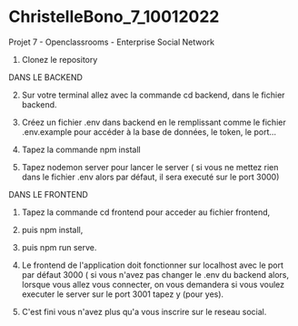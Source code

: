 # ChristelleBono_7_10012022
 Projet 7 - Openclassrooms - Enterprise Social Network


1. Clonez le repository 

DANS LE BACKEND

2. Sur votre terminal allez avec la commande cd backend, dans le fichier backend.

3. Créez un fichier .env dans backend en le remplissant comme le fichier .env.example pour accéder à la base de données, le token, le port...

4. Tapez la commande npm install 

5. Tapez nodemon server pour lancer le server ( si vous ne mettez rien dans le fichier .env alors par défaut, il sera executé sur le port 3000)

DANS LE FRONTEND

1. Tapez la commande cd frontend pour acceder au fichier frontend,

3. puis npm install, 
 
5. puis npm run serve.

2. Le frontend de l'application doit fonctionner sur localhost avec le port par défaut 3000 ( si vous n'avez pas changer le .env du backend alors, lorsque vous allez vous connecter, on vous demandera si vous voulez executer le server sur le port 3001 tapez y (pour yes).

6. C'est fini vous n'avez plus qu'a vous inscrire sur le reseau social. 
